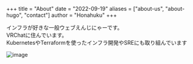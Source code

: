 +++
title = "About"
date = "2022-09-19"
aliases = ["about-us", "about-hugo", "contact"]
author = "Honahuku"
+++

インフラが好きな一般ウェブえんじにゃーです。  
VRChatに住んでいます。  
KubernetesやTerraformを使ったインフラ開発やSREにも取り組んでいます  

![image](/img/oha20220708.png)
